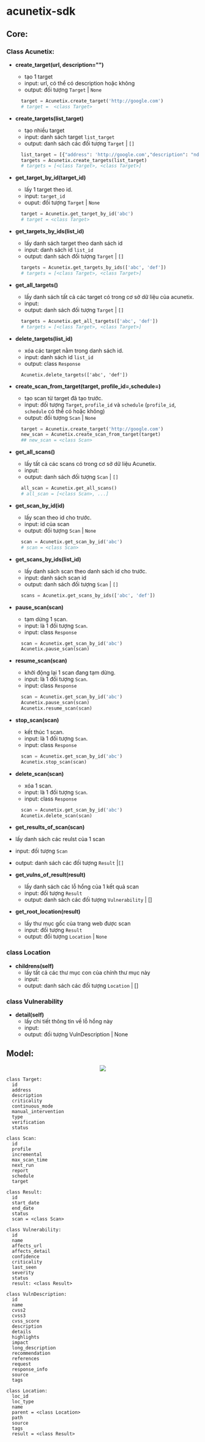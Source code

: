 # acunetix-sdk

## Core:
### Class Acunetix:
- **create_target(url, description="")**  
  - tạo 1 target 
  - input: url, có thể có description hoặc không
  - output: đối tượng `Target` | `None`
  ```python
    target = Acunetix.create_target('http://google.com')
    # target =  <class Target>
  ```

- **create_targets(list_target)**
  - tạo nhiều target  
  - input: danh sách target `list_target`
  - output: danh sách các đối tượng `Target` | `[]`
  ```python
    list_target = [{"address": 'http://google.com',"description": "ndqk"}, {"address": 'http://google.com',"description": "ndqk2"}]
    targets = Acunetix.create_targets(list_target)
    # targets = [<class Target>, <class Target>]
  ```

- **get_target_by_id(target_id)** 
  - lấy 1 target theo id. 
  - input: `target_id`
  - ouput: đối tượng `Target` | `None`
  ```python
    target = Acunetix.get_target_by_id('abc')
    # target = <class Target>
  ```

- **get_targets_by_ids(list_id)**
  - lấy danh sách target theo danh sách id
  - input: danh sách id `list_id`
  - output: danh sách đối tượng `Target` | `[]`
  ```python
    targets = Acunetix.get_targets_by_ids(['abc', 'def'])
    # targets = [<class Target>, <class Target>]
  ```

- **get_all_targets()**
  - lấy danh sách tất cả các target có trong cơ sở dữ liệu của acunetix.
  - input: 
  - output: danh sách đối tượng `Target` | `[]`
  ```python
    targets = Acunetix.get_all_targets(['abc', 'def'])
    # targets = [<class Target>, <class Target>]
  ```

- **delete_targets(list_id)**
  - xóa các target nằm trong danh sách id.
  - input: danh sách id `list_id`
  - output: class `Response`
  ```
    Acunetix.delete_targets(['abc', 'def'])
  ```

- **create_scan_from_target(target, profile_id=,schedule=)**
  - tạo scan từ target đã tạo trước. 
  - input: đối tượng `Target`, `profile_id` và `schedule` (`profile_id`, `schedule` có thể có hoặc không)
  - output: đối tượng `Scan` | `None`
  ```python
    target = Acunetix.create_target('http://google.com')
    new_scan = Acunetix.create_scan_from_target(target)
    ## new_scan = <class Scan>
  ```

- **get_all_scans()**
  - lấy tất cả các scans có trong cơ sở dữ liệu Acunetix. 
  - input: 
  - output: danh sách đối tượng `Scan` | `[]`
  ```python
    all_scan = Acunetix.get_all_scans()
    # all_scan = [<class Scan>, ...]
  ```
  
- **get_scan_by_id(id)**
  - lấy scan theo id cho trước. 
  - input: id của scan
  - output: đối tượng `Scan` | `None`
  ```python
    scan = Acunetix.get_scan_by_id('abc')
    # scan = <class Scan>
  ```
   
- **get_scans_by_ids(list_id)**
  - lấy danh sách scan theo danh sách id cho trước. 
  - input: danh sách scan id
  - output: danh sách đối tượng `Scan` | `[]` 
  ```python
    scans = Acunetix.get_scans_by_ids(['abc', 'def'])
  ```

- **pause_scan(scan)**
  - tạm dừng 1 scan. 
  - input: là 1 đối tượng `Scan`.  
  - input: class `Response`
  ```python
    scan = Acunetix.get_scan_by_id('abc')
    Acunetix.pause_scan(scan)
  ```
  
- **resume_scan(scan)**
  - khởi động lại 1 scan đang tạm dừng. 
  - input: là 1 đối tượng `Scan`.  
  - input: class `Response`
  ```python
    scan = Acunetix.get_scan_by_id('abc')
    Acunetix.pause_scan(scan)
    Acunetix.resume_scan(scan)
  ```
  
- **stop_scan(scan)**
  - kết thúc 1 scan. 
  - input: là 1 đối tượng `Scan`.  
  - input: class `Response`
  ```python
    scan = Acunetix.get_scan_by_id('abc')
    Acunetix.stop_scan(scan)
  ```
  
- **delete_scan(scan)**
  - xóa 1 scan. 
  - input: là 1 đối tượng `Scan`.  
  - input: class `Response`
  ```python
    scan = Acunetix.get_scan_by_id('abc')
    Acunetix.delete_scan(scan)
  ```

-   **get_results_of_scan(scan)**
  - lấy danh sách các reulst của 1 scan
  - input: đối tượng `Scan` 
  - output: danh sách các đối tượng `Result` |`[]`

- **get_vulns_of_result(result)**
  - lấy danh sách các lỗ hổng của 1 kết quả scan
  - input: đối tượng `Result`
  - output: danh sách các đối tượng `Vulnerability` | []
 
- **get_root_location(result)**
  - lấy thư mục gốc của trang web được scan
  - input: đối tượng `Result`
  - output: đối tượng `Location` | `None`

### class Location
- **childrens(self)**
  - lấy tất cả các thư mục con của chính thư mục này
  - input:
  - output: danh sách các đối tượng `Location` | []

### class Vulnerability
- **detail(self)**
  - lấy chi tiết thông tin về lỗ hổng này
  - input:
  - output: đối tượng VulnDescription | None 

## Model:
<p align="center">
  <img src="https://user-images.githubusercontent.com/87865134/130556809-52f38cb3-5d8c-4ac9-8ea9-09686dc861b4.jpg" />
</p>

```
class Target:
  id
  address
  description
  criticality
  continuous_mode
  manual_intervention
  type
  verification
  status
```
```
class Scan:
  id
  profile
  incremental
  max_scan_time
  next_run
  report
  schedule
  target
```
```
class Result:
  id
  start_date
  end_date
  status
  scan = <class Scan>
```
```
class Vulnerability:
  id
  name
  affects_url
  affects_detail
  confidence
  criticality
  last_seen
  severity
  status
  result: <class Result>
```
```
class VulnDescription:
  id
  name
  cvss2
  cvss3
  cvss_score
  description
  details
  highlights
  impact
  long_description
  recommendation
  references
  request
  response_info
  source
  tags
```
```
class Location:
  loc_id
  loc_type
  name
  parent = <class Location>
  path
  source
  tags
  result = <class Result>
```

